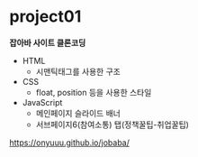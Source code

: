 # project01
**잡아바 사이트 클론코딩**

* HTML
  - 시맨틱태그를 사용한 구조
* CSS
  - float, position 등을 사용한 스타일
* JavaScript
  - 메인페이지 슬라이드 배너
  - 서브페이지6(참여소통) 탭(정책꿀팁-취업꿀팁)

https://onyuuu.github.io/jobaba/
